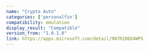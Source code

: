 ```yaml
---
name: "Crypto Auto"
categories: ['personalfin']
compatibility: emulation
display_result: "Compatible"
version_from: "1.0.1.0"
link: https://apps.microsoft.com/detail/9N7R206D4WPS
---
```

